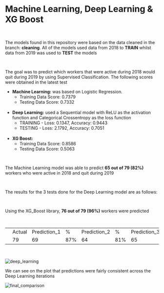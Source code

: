 <h1>Machine Learning, Deep Learning & XG Boost </h1>
<br>
<p> The models found in this repository were based on the data cleaned in the branch: <b>cleaning</b>. All of the models used data from 2018 to <b>TRAIN</b> whilst data from 2019 was used to <b>TEST</b> the models</p>
<br>
<p>The goal was to predict which workers that were active during 2018 would quit during 2019 by using Supervised Classification. The following scores were obtained in the latest test</p>
<ul>
    <li><b>Machine Learning:</b> was based on Logistic Regression. 
    <br>
        <ul>
        <li>Training Data Score: 0.7379</li>
        <li>Testing Data Score: 0.7332</li>
        </ul>
    </li>
    <br>
    <li><b>Deep Learning:</b> used a Sequential model with ReLU as the activation function and Categorical Crossentropy as the loss function
    <br>    
        <ul>
        <li>TRAINING - Loss: 0.1347, Accuracy: 0.9443</li>
        <li>TESTING - Loss: 2.1792, Accuracy: 0.7051</li>
        </ul>
    </li>
    <br>
    <li><b>XG Boost:</b> 
    <br>
        <ul>
        <li>Training Data Score: 0.8586</li>
        <li>Testing Data Score: 0.5063</li>
        </ul>
    </li>
</ul>
<br>
<p>The Machine Learning model was able to predict <b>65 out of 79 (82%) </b> workers who were active in 2018 and quit during 2019 </p>
<br>
<p>The results for the 3 tests done for the Deep Learning model are as follows:</p>
<br>
<p>Using the XG_Boost library, <b>76 out of 79 (96%) </b> workers were predicted </p>
<br>
<table>
<th>
<td>Actual</td>
<td>Prediction_1</td>
<td>%</td>
<td>Prediction_2</td>
<td>%</td>
<td>Prediction_3</td>
<td>%</td>
</th>
<tr>
<td></td>
<td>79</td>
<td>69</td>
<td>87%</td>
<td>64</td>
<td>81%</td>
<td>65</td>
<td>82%</td>
</tr>
</table>
<br>

![deep_learning](https://user-images.githubusercontent.com/51130786/68521526-8e451300-0267-11ea-966f-b40a67a03faf.PNG)

<p>We can see on the plot that predictions were fairly consistent across the Deep Learning iterations</p>

![final_comparison](https://user-images.githubusercontent.com/51130786/68534245-be3bf700-02f7-11ea-8797-ee6f49baa3b8.PNG)
